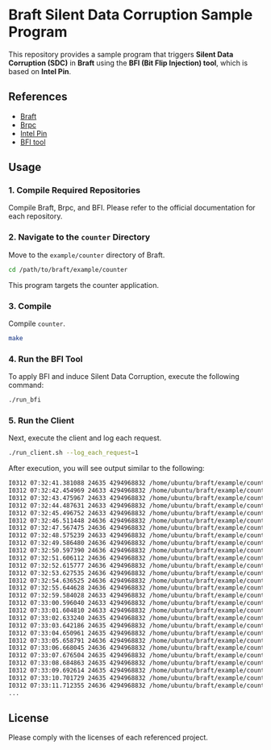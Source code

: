 # Braft Silent Data Corruption Sample Program

This repository provides a sample program that triggers **Silent Data Corruption (SDC)** in **Braft** using the **BFI (Bit Flip Injection) tool**, which is based on **Intel Pin**.

## References

- [Braft](https://github.com/baidu/braft)
- [Brpc](https://github.com/apache/incubator-brpc)
- [Intel Pin](https://software.intel.com/content/www/us/en/develop/tools/pin.html)
- [BFI tool](https://bitbucket.org/db7/bfi/src/master/)

## Usage

### 1. Compile Required Repositories

Compile Braft, Brpc, and BFI. Please refer to the official documentation for each repository.

### 2. Navigate to the `counter` Directory

Move to the `example/counter` directory of Braft.

```sh
cd /path/to/braft/example/counter
```
This program targets the counter application.

### 3. Compile

Compile `counter`.

```sh
make
```

### 4. Run the BFI Tool

To apply BFI and induce Silent Data Corruption, execute the following command:

```sh
./run_bfi
```

### 5. Run the Client

Next, execute the client and log each request.

```sh
./run_client.sh --log_each_request=1
```

After execution, you will see output similar to the following:

```txt
I0312 07:32:41.381088 24635 4294968832 /home/ubuntu/braft/example/counter/client.cpp:94] value=0 latency=561625
I0312 07:32:42.454969 24633 4294968832 /home/ubuntu/braft/example/counter/client.cpp:94] value=1 latency=72350
I0312 07:32:43.475967 24633 4294968832 /home/ubuntu/braft/example/counter/client.cpp:94] value=2 latency=20640
I0312 07:32:44.487631 24633 4294968832 /home/ubuntu/braft/example/counter/client.cpp:94] value=3 latency=11318
I0312 07:32:45.496752 24633 4294968832 /home/ubuntu/braft/example/counter/client.cpp:94] value=4 latency=8787
I0312 07:32:46.511448 24636 4294968832 /home/ubuntu/braft/example/counter/client.cpp:94] value=5 latency=14318
I0312 07:32:47.567475 24636 4294968832 /home/ubuntu/braft/example/counter/client.cpp:94] value=6 latency=55640
I0312 07:32:48.575239 24633 4294968832 /home/ubuntu/braft/example/counter/client.cpp:94] value=7 latency=7416
I0312 07:32:49.586480 24636 4294968832 /home/ubuntu/braft/example/counter/client.cpp:94] value=8 latency=10963
I0312 07:32:50.597390 24636 4294968832 /home/ubuntu/braft/example/counter/client.cpp:94] value=9 latency=10531
I0312 07:32:51.606112 24636 4294968832 /home/ubuntu/braft/example/counter/client.cpp:94] value=10 latency=8401
I0312 07:32:52.615777 24636 4294968832 /home/ubuntu/braft/example/counter/client.cpp:94] value=11 latency=9369
I0312 07:32:53.627535 24636 4294968832 /home/ubuntu/braft/example/counter/client.cpp:94] value=12 latency=11509
I0312 07:32:54.636525 24636 4294968832 /home/ubuntu/braft/example/counter/client.cpp:94] value=13 latency=8590
I0312 07:32:55.644628 24636 4294968832 /home/ubuntu/braft/example/counter/client.cpp:94] value=14 latency=7717
I0312 07:32:59.584028 24633 4294968832 /home/ubuntu/braft/example/counter/client.cpp:94] value=15 latency=2939000
I0312 07:33:00.596040 24633 4294968832 /home/ubuntu/braft/example/counter/client.cpp:94] value=-9223372036854775792 latency=11670
I0312 07:33:01.604810 24633 4294968832 /home/ubuntu/braft/example/counter/client.cpp:94] value=-9223372036854775791 latency=8389
I0312 07:33:02.633240 24635 4294968832 /home/ubuntu/braft/example/counter/client.cpp:94] value=-9223372036854775790 latency=28072
I0312 07:33:03.642186 24635 4294968832 /home/ubuntu/braft/example/counter/client.cpp:94] value=-9223372036854775789 latency=8479
I0312 07:33:04.650961 24635 4294968832 /home/ubuntu/braft/example/counter/client.cpp:94] value=-9223372036854775788 latency=8431
I0312 07:33:05.658791 24636 4294968832 /home/ubuntu/braft/example/counter/client.cpp:94] value=-9223372036854775787 latency=7486
I0312 07:33:06.668045 24636 4294968832 /home/ubuntu/braft/example/counter/client.cpp:94] value=-9223372036854775786 latency=8910
I0312 07:33:07.676504 24635 4294968832 /home/ubuntu/braft/example/counter/client.cpp:94] value=-9223372036854775785 latency=7925
I0312 07:33:08.684863 24635 4294968832 /home/ubuntu/braft/example/counter/client.cpp:94] value=-9223372036854775784 latency=7988
I0312 07:33:09.692614 24635 4294968832 /home/ubuntu/braft/example/counter/client.cpp:94] value=-9223372036854775783 latency=7433
I0312 07:33:10.701729 24635 4294968832 /home/ubuntu/braft/example/counter/client.cpp:94] value=-9223372036854775782 latency=8724
I0312 07:33:11.712355 24636 4294968832 /home/ubuntu/braft/example/counter/client.cpp:94] value=-9223372036854775781 latency=10339
...
```

## License

Please comply with the licenses of each referenced project.


